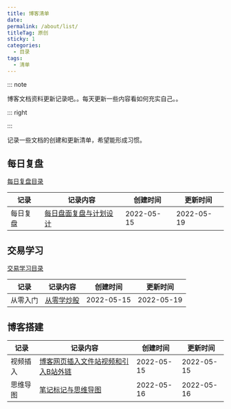 ```yaml
---
title: 博客清单
date: 
permalink: /about/list/
titleTag: 原创
sticky: 1
categories:
  - 目录
tags: 
  - 清单
---
```



::: note

博客文档资料更新记录吧。。每天更新一些内容看如何充实自己。。

::: right


:::

<!-- more -->



记录一些文档的创建和更新清单，希望能形成习惯。







## 每日复盘

[每日复盘目录](/mrfp/220515)

| 记录| 记录内容                                                   | 创建时间   | 更新时间   |
| -------- | ---------------------------------------------------------- | ---------- | ---------- |
| 每日复盘     | [每日盘面复盘与计划设计](/mrfp/220515)  | 2022-05-15 | 2022-05-19 |



## 交易学习

[交易学习目录](/tradestudy/)

| 记录 | 记录内容                                                    | 创建时间   | 更新时间   |
| -------- | ------------------------------------------------------------ | ---------- | ---------- |
| 从零入门 | [从零学炒股](/tradestudy/clxcg/)              | 2022-05-15 | 2022-05-19  |


## 博客搭建


| 记录 | 记录内容                                                    | 创建时间   | 更新时间   |
| -------- | ------------------------------------------------------------ | ---------- | ---------- |
| 视频插入 | [博客网页插入文件站视频和引入B站外链](/tech/blog/)              | 2022-05-15 | 2022-05-15 |
| 思维导图 | [笔记标记与思维导图](/tech/blog/bjgl/)              | 2022-05-16 | 2022-05-16 |
